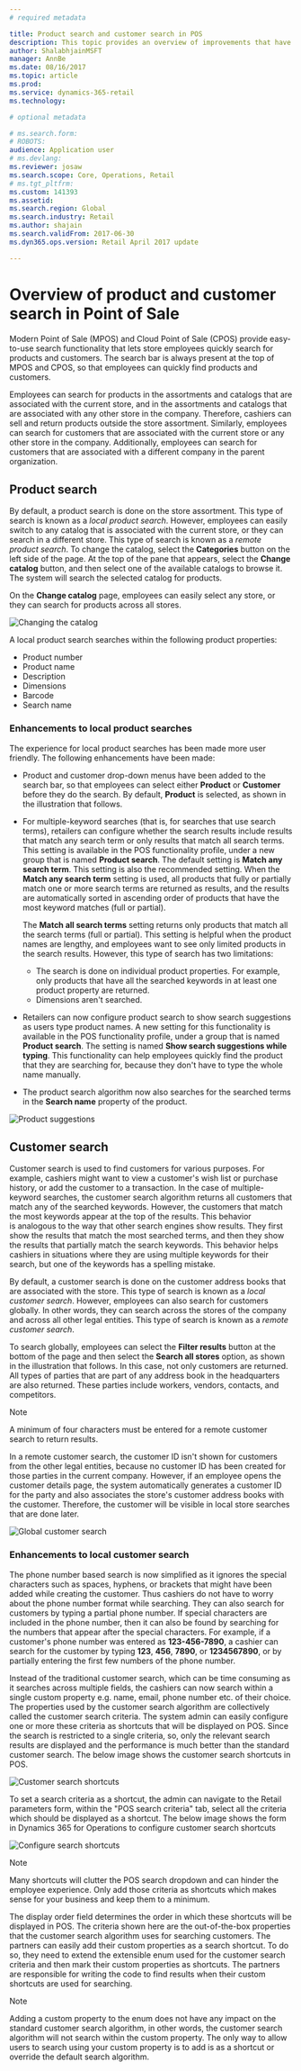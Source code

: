 ```yaml
---
# required metadata

title: Product search and customer search in POS
description: This topic provides an overview of improvements that have been made to product and customer search functionality in Dynamics 365 for Retail. 
author: ShalabhjainMSFT
manager: AnnBe
ms.date: 08/16/2017
ms.topic: article
ms.prod: 
ms.service: dynamics-365-retail
ms.technology: 

# optional metadata

# ms.search.form: 
# ROBOTS: 
audience: Application user
# ms.devlang: 
ms.reviewer: josaw
ms.search.scope: Core, Operations, Retail
# ms.tgt_pltfrm: 
ms.custom: 141393
ms.assetid: 
ms.search.region: Global
ms.search.industry: Retail
ms.author: shajain
ms.search.validFrom: 2017-06-30
ms.dyn365.ops.version: Retail April 2017 update

---
```


# Overview of product and customer search in Point of Sale

Modern Point of Sale (MPOS) and Cloud Point of Sale (CPOS) provide easy-to-use search functionality that lets store employees quickly search for products and customers. The search bar is always present at the top of MPOS and CPOS, so that employees can quickly find products and customers.

Employees can search for products in the assortments and catalogs that are associated with the current store, and in the assortments and catalogs that are associated with any other store in the company. Therefore, cashiers can sell and return products outside the store assortment. Similarly, employees can search for customers that are associated with the current store or any other store in the company. Additionally, employees can search for customers that are associated with a different company in the parent organization.

## Product search 

By default, a product search is done on the store assortment. This type of search is known as a *local product search*. However, employees can easily switch to any catalog that is associated with the current store, or they can search in a different store. This type of search is known as a *remote product search*. To change the catalog, select the **Categories** button on the left side of the page. At the top of the pane that appears, select the **Change catalog** button, and then select one of the available catalogs to browse it. The system will search the selected catalog for products.

On the **Change catalog** page, employees can easily select any store, or they can search for products across all stores.

![Changing the catalog](./media/Changecatalog.png "Changing the catalog")
 
A local product search searches within the following product properties:

- Product number
- Product name
- Description
- Dimensions
- Barcode
- Search name

### Enhancements to local product searches

The experience for local product searches has been made more user friendly. The following enhancements have been made:

- Product and customer drop-down menus have been added to the search bar, so that employees can select either **Product** or **Customer** before they do the search. By default, **Product** is selected, as shown in the illustration that follows.
- For multiple-keyword searches (that is, for searches that use search terms), retailers can configure whether the search results include results that match any search term or only results that match all search terms. This setting is available in the POS functionality profile, under a new group that is named **Product search**. The default setting is **Match any search term**. This setting is also the recommended setting. When the **Match any search term** setting is used, all products that fully or partially match one or more search terms are returned as results, and the results are automatically sorted in ascending order of products that have the most keyword matches (full or partial).

    The **Match all search terms** setting returns only products that match all the search terms (full or partial). This setting is helpful when the product names are lengthy, and employees want to see only limited products in the search results. However, this type of search has two limitations:

    - The search is done on individual product properties. For example, only products that have all the searched keywords in at least one product property are returned.
    - Dimensions aren't searched.

- Retailers can now configure product search to show search suggestions as users type product names. A new setting for this functionality is available in the POS functionality profile, under a group that is named **Product search**. The setting is named **Show search suggestions while typing**. This functionality can help employees quickly find the product that they are searching for, because they don't have to type the whole name manually.
- The product search algorithm now also searches for the searched terms in the **Search name** property of the product.

![Product suggestions](./media/Productsuggestions.png "Product suggestions")

## Customer search

Customer search is used to find customers for various purposes. For example, cashiers might want to view a customer's wish list or purchase history, or add the customer to a transaction. In the case of multiple-keyword searches, the customer search algorithm returns all customers that match any of the searched keywords. However, the customers that match the most keywords appear at the top of the results. This behavior is analogous to the way that other search engines show results. They first show the results that match the most searched terms, and then they show the results that partially match the search keywords. This behavior helps cashiers in situations where they are using multiple keywords for their search, but one of the keywords has a spelling mistake.

By default, a customer search is done on the customer address books that are associated with the store. This type of search is known as a *local customer search*. However, employees can also search for customers globally. In other words, they can search across the stores of the company and across all other legal entities. This type of search is known as a *remote customer search*.

To search globally, employees can select the **Filter results** button at the bottom of the page and then select the **Search all stores** option, as shown in the illustration that follows. In this case, not only customers are returned. All types of parties that are part of any address book in the headquarters are also returned. These parties include workers, vendors, contacts, and competitors.

> [!NOTE]
> A minimum of four characters must be entered for a remote customer search to return results.

In a remote customer search, the customer ID isn't shown for customers from the other legal entities, because no customer ID has been created for those parties in the current company. However, if an employee opens the customer details page, the system automatically generates a customer ID for the party and also associates the store's customer address books with the customer. Therefore, the customer will be visible in local store searches that are done later.

![Global customer search](./media/Globalcustomersearch.png "Global customer search")

### Enhancements to local customer search
The phone number based search is now simplified as it ignores the special characters such as spaces, hyphens, or brackets that might have been added while creating the customer. Thus cashiers do not have to worry about the phone number format while searching. They can also search for customers by typing a partial phone number. If special characters are included in the phone number, then it can also be found by searching for the numbers that appear after the special characters. For example, if a customer's phone number was entered as **123-456-7890**, a cashier can search for the customer by typing **123**, **456**, **7890**, or **1234567890**, or by partially entering the first few numbers of the phone number. 

Instead of the traditional customer search, which can be time consuming as it searches across multiple fields, the cashiers can now search within a single custom property e.g. name, email, phone number etc. of their choice. The properties used by the customer search algorithm are collectively called the customer search criteria. The system admin can easily configure one or more these criteria as shortcuts that will be displayed on POS. Since the search is restricted to a single criteria, so, only the relevant search results are displayed and the performance is much better than the standard customer search. The below image shows the customer search shortcuts in POS.

![Customer search shortcuts](./media/SearchShortcutsPOS.png "Customer search shortcuts")


To set a search criteria as a shortcut, the admin can navigate to the Retail parameters form, within the "POS search criteria" tab, select all the criteria which should be displayed as a shortcut. The below image shows the form in Dynamics 365 for Operations to configure customer search shortcuts 

![Configure search shortcuts](./media/ConfigureShortcutsAX.png "Configure search shortcuts")

> [!NOTE]
> Many shortcuts will clutter the POS search dropdown and can hinder the employee experience. Only add those criteria as shortcuts which makes sense for your business and keep them to a minimum.  


The display order field determines the order in which these shortcuts will be displayed in POS. The criteria shown here are the out-of-the-box properties that the customer search algorithm uses for searching customers. The partners can easily add their custom properties as a search shortcut. To do so, they need to extend the extensible enum used for the customer search criteria and then mark their custom properties as shortcuts. The partners are responsible for writing the code to find results when their custom shortcuts are used for searching.

> [!NOTE]
> Adding a custom property to the enum does not have any impact on the standard customer search algorithm, in other words, the customer search algorithm will not search within the custom property. The only way to allow users to search using your custom property is to add is as a shortcut or override the default search algorithm. 
